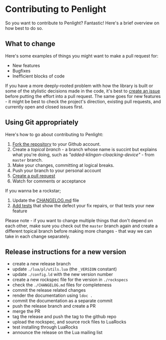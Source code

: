 Contributing to Penlight
========================

So you want to contribute to Penlight? Fantastic! Here's a brief overview on
how best to do so.

## What to change

Here's some examples of things you might want to make a pull request for:

* New features
* Bugfixes
* Inefficient blocks of code

If you have a more deeply-rooted problem with how the library is built or some
of the stylistic decisions made in the code, it's best to
[create an issue](https://github.com/lunarmodules/Penlight/issues) before putting
the effort into a pull request. The same goes for new features - it might be
best to check the project's direction, existing pull requests, and currently open
and closed issues first.

## Using Git appropriately

Here's how to go about contributing to Penlight:

1. [Fork the repository](https://github.com/lunarmodules/Penlight/fork) to
your Github account.
2. Create a *topical branch* - a branch whose name is succint but explains what
you're doing, such as _"added-klingon-cloacking-device"_ - from `master` branch.
3. Make your changes, committing at logical breaks.
4. Push your branch to your personal account
5. [Create a pull request](https://help.github.com/articles/using-pull-requests)
6. Watch for comments or acceptance

If you wanna be a rockstar;

1. Update the [CHANGELOG.md](https://github.com/lunarmodules/Penlight/blob/master/CHANGELOG.md) file
2. [Add tests](https://github.com/lunarmodules/Penlight/tree/master/tests) that show the defect your fix repairs, or that tests your new feature

Please note - if you want to change multiple things that don't depend on each
other, make sure you check out the `master` branch again and create a different topical branch
before making more changes - that way we can take in each change separately.

## Release instructions for a new version

  - create a new release branch
  - update `./lua/pl/utils.lua` (the `_VERSION` constant)
  - update `./config.ld` with the new version number
  - create a new rockspec file for the version in `./rockspecs`
  - check the `./CHANGELOG.md` files for completeness
  - commit the release related changes
  - render the documentation using `ldoc .`
  - commit the documentation as a separate commit
  - push the release branch and create a PR
  - merge the PR
  - tag the release and push the tag to the github repo
  - upload the rockspec, and source rock files to LuaRocks
  - test installing through LuaRocks
  - announce the release on the Lua mailing list

